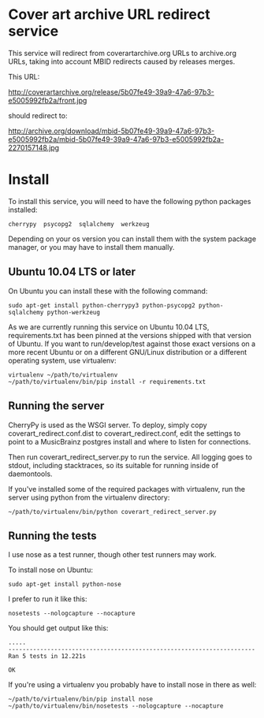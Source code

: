 Cover art archive URL redirect service
======================================

This service will redirect from coverartarchive.org URLs to
archive.org URLs, taking into account MBID redirects caused by
releases merges.

This URL:

   http://coverartarchive.org/release/5b07fe49-39a9-47a6-97b3-e5005992fb2a/front.jpg

should redirect to:

   http://archive.org/download/mbid-5b07fe49-39a9-47a6-97b3-e5005992fb2a/mbid-5b07fe49-39a9-47a6-97b3-e5005992fb2a-2270157148.jpg


Install
=======

To install this service, you will need to have the following python
packages installed:

    cherrypy  psycopg2  sqlalchemy  werkzeug

Depending on your os version you can install them with the system
package manager, or you may have to install them manually.


Ubuntu 10.04 LTS or later
-------------------------

On Ubuntu you can install these with the following command:

    sudo apt-get install python-cherrypy3 python-psycopg2 python-sqlalchemy python-werkzeug

As we are currently running this service on Ubuntu 10.04 LTS,
requirements.txt has been pinned at the versions shipped with that
version of Ubuntu.  If you want to run/develop/test against those
exact versions on a more recent Ubuntu or on a different GNU/Linux
distribution or a different operating system, use virtualenv:

    virtualenv ~/path/to/virtualenv
    ~/path/to/virtualenv/bin/pip install -r requirements.txt


Running the server
------------------

CherryPy is used as the WSGI server. To deploy, simply copy
coverart_redirect.conf.dist to coverart_redirect.conf, edit the
settings to point to a MusicBrainz postgres install and where to
listen for connections.

Then run coverart_redirect_server.py to run the service. All logging
goes to stdout, including stacktraces, so its suitable for running
inside of daemontools.

If you've installed some of the required packages with virtualenv, run
the server using python from the virtualenv directory:

    ~/path/to/virtualenv/bin/python coverart_redirect_server.py


Running the tests
-----------------

I use nose as a test runner, though other test runners may work.

To install nose on Ubuntu:

    sudo apt-get install python-nose

I prefer to run it like this:

    nosetests --nologcapture --nocapture

You should get output like this:

    .....
    ----------------------------------------------------------------------
    Ran 5 tests in 12.221s
    
    OK

If you're using a virtualenv you probably have to install nose in
there as well:

    ~/path/to/virtualenv/bin/pip install nose
    ~/path/to/virtualenv/bin/nosetests --nologcapture --nocapture


